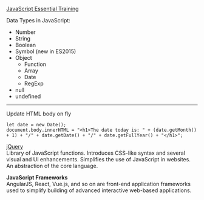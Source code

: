 
[JavaScript Essential Training](https://www.linkedin.com/learning/javascript-essential-training-3)

Data Types in JavaScript:  
* Number
* String
* Boolean
* Symbol (new in ES2015)
* Object
    * Function
    * Array
    * Date
    * RegExp
* null
* undefined

---
Update HTML body on fly
```
let date = new Date();
document.body.innerHTML = "<h1>The date today is: " + (date.getMonth() + 1) + "/" + date.getDate() + "/" + date.getFullYear() + "</h1>";
```

[jQuery](https://jquery.com/)  
Library of JavaScript functions. 
Introduces CSS-like syntax and several visual and UI enhancements.
Simplifies the use of JavaScript in websites.
An abstraction of the core language.  

**JavaScript Frameworks**  
AngularJS, React, Vue.js, and so on are front-end application frameworks used to simplify building of advanced 
interactive web-based applications.